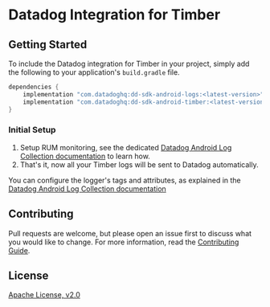 # Datadog Integration for Timber

## Getting Started 

To include the Datadog integration for Timber in your project, simply add the
following to your application's `build.gradle` file.

```groovy
dependencies {
    implementation "com.datadoghq:dd-sdk-android-logs:<latest-version>"
    implementation "com.datadoghq:dd-sdk-android-timber:<latest-version>"
}
```

### Initial Setup

1. Setup RUM monitoring, see the dedicated [Datadog Android Log Collection documentation][1] to learn how.
2. That's it, now all your Timber logs will be sent to Datadog automatically.

You can configure the logger's tags and attributes, as explained in the  [Datadog Android Log Collection documentation][1]

## Contributing

Pull requests are welcome, but please open an issue first to discuss what you
would like to change. For more information, read the 
[Contributing Guide](../../CONTRIBUTING.md).

## License

[Apache License, v2.0](../../LICENSE)

[1]: https://docs.datadoghq.com/logs/log_collection/android/?tab=kotlin
